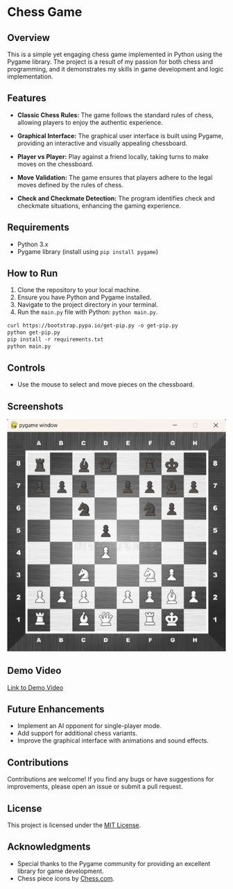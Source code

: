 # Chess Game

## Overview

This is a simple yet engaging chess game implemented in Python using the Pygame library. The project is a result of my passion for both chess and programming, and it demonstrates my skills in game development and logic implementation.

## Features

- **Classic Chess Rules:** The game follows the standard rules of chess, allowing players to enjoy the authentic experience.

- **Graphical Interface:** The graphical user interface is built using Pygame, providing an interactive and visually appealing chessboard.

- **Player vs Player:** Play against a friend locally, taking turns to make moves on the chessboard.

- **Move Validation:** The game ensures that players adhere to the legal moves defined by the rules of chess.

- **Check and Checkmate Detection:** The program identifies check and checkmate situations, enhancing the gaming experience.

## Requirements

- Python 3.x
- Pygame library (install using `pip install pygame`)

## How to Run

1. Clone the repository to your local machine.
2. Ensure you have Python and Pygame installed.
3. Navigate to the project directory in your terminal.
4. Run the `main.py` file with Python: `python main.py`.

```
curl https://bootstrap.pypa.io/get-pip.py -o get-pip.py
python get-pip.py
pip install -r requirements.txt
python main.py
```

## Controls

- Use the mouse to select and move pieces on the chessboard.

## Screenshots

![Chess Game Screenshot](screenshots/chess_screenshot.png)

## Demo Video

[Link to Demo Video](https://www.youtube.com/shorts/tNB5TMJMdQI)

## Future Enhancements

- Implement an AI opponent for single-player mode.
- Add support for additional chess variants.
- Improve the graphical interface with animations and sound effects.

## Contributions

Contributions are welcome! If you find any bugs or have suggestions for improvements, please open an issue or submit a pull request.

## License

This project is licensed under the [MIT License](LICENSE).

## Acknowledgments

- Special thanks to the Pygame community for providing an excellent library for game development.
- Chess piece icons by [Chess.com](https://www.chess.com/).

